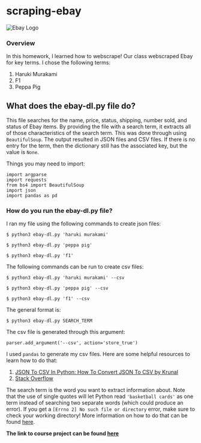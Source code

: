 # scraping-ebay

![Ebay Logo](https://cdn.dribbble.com/users/1857/screenshots/729847/attachments/69548/fitch-ebay-revision.png?compress=1&resize=400x300)

### Overview
In this homework, I learned how to webscrape! Our class webscraped Ebay for key terms. I chose the following terms:

1. Haruki Murakami
2. F1
3. Peppa Pig


## What does the ebay-dl.py file do?
This file searches for the name, price, status, shipping, number sold, and status of Ebay items. By providing the file with a search term, it extracts all of those characteristics of the search term. This was done through using `BeautifulSoup`. The output resulted in JSON files and CSV files. If there is no entry for the term, then the dictionary still has the associated key, but the value is `None`.

Things you may need to import:
    
    import argparse
    import requests
    from bs4 import BeautifulSoup
    import json
    import pandas as pd
    
### How do you run the ebay-dl.py file?

I ran my file using the following commands to create json files: 

    $ python3 ebay-dl.py 'haruki murakami'

    $ python3 ebay-dl.py 'peppa pig'

    $ python3 ebay-dl.py 'f1'

The following commands can be run to create csv files:

    $ python3 ebay-dl.py 'haruki murakami' --csv

    $ python3 ebay-dl.py 'peppa pig' --csv

    $ python3 ebay-dl.py 'f1' --csv
    
The general format is: 

    $ python3 ebay-dl.py SEARCH_TERM
    
The csv file is generated through this argument:

    parser.add_argument('--csv', action='store_true')
    
I used `pandas` to generate my csv files. Here are some helpful resources to learn how to do that:

1. [JSON To CSV In Python: How To Convert JSON To CSV by Krunal](https://appdividend.com/2020/04/26/python-json-to-csv-how-to-convert-json-string-to-csv/)
2. [Stack Overflow](https://stackoverflow.com/questions/50558077/convert-json-to-csv-with-pandas)

    

The search term is the word you want to extract information about. Note that the use of single quotes will let Python read `'basketball cards'` as one term instead of searching two separate words (which could produce an error). If you get a `[Errno 2] No such file or directory` error, make sure to check your working directory! More information on how to do that can be found [here](https://github.com/mikeizbicki/cmc-csci040/tree/2021fall/week_06).

**The link to course project can be found [here](https://github.com/mikeizbicki/cmc-csci040/tree/2021fall/hw_03)**
